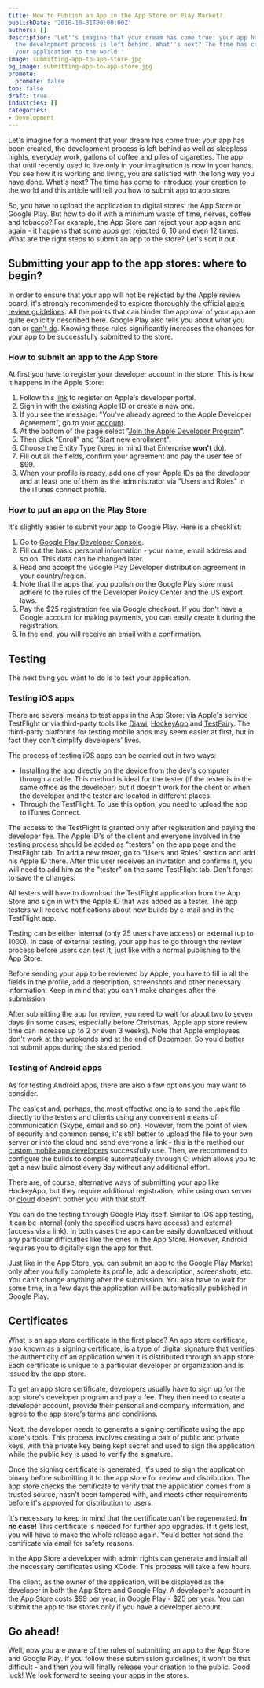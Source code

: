 ```yaml
---
title: How to Publish an App in the App Store or Play Market?
publishDate: '2016-10-31T00:00:00Z'
authors: []
description: 'Let''s imagine that your dream has come true: your app has been created,
  the development process is left behind. What''s next? The time has come to introduce
  your application to the world.'
image: submitting-app-to-app-store.jpg
og_image: submitting-app-to-app-store.jpg
promote:
  promote: false
top: false
draft: true
industries: []
categories:
- Development
---
```

Let's imagine for a moment that your dream has come true: your app has been created, the development process is left behind as well as sleepless nights, everyday work, gallons of coffee and piles of cigarettes. The app that until recently used to live only in your imagination is now in your hands. You see how it is working and living, you are satisfied with the long way you have done. What's next? The time has come to introduce your creation to the world and this article will tell you how to submit app to app store.

So, you have to upload the application to digital stores: the App Store or Google Play. But how to do it with a minimum waste of time, nerves, coffee and tobacco? For example, the App Store can reject your app again and again - it happens that some apps get rejected 6, 10 and even 12 times. What are the right steps to submit an app to the store? Let's sort it out.

## Submitting your app to the app stores: where to begin?

In order to ensure that your app will not be rejected by the Apple review board, it's strongly recommended to explore thoroughly the official <a href="https://developer.apple.com/app-store/review/guidelines/" target="_blank">apple review guidelines</a>. All the points that can hinder the approval of your app are quite explicitly described here. Google Play also tells you about what you can or <a href="https://play.google.com/about/developer-content-policy/" target="_blank">can't do</a>. Knowing these rules significantly increases the chances for your app to be successfully submitted to the store.

### How to submit an app to the App Store

At first you have to register your developer account in the store. This is how it happens in the Apple Store:

1. Follow this <a href="https://developer.apple.com/register/" rel="nofollow" target="_blank">link</a> to register on Apple's developer portal.
2. Sign in with the existing Apple ID or create a new one.
3. If you see the message: "You've already agreed to the Apple Developer Agreement", go to your <a href="https://developer.apple.com/account/" rel="nofollow" target="_blank">account</a>.
4. At the bottom of the page select "<a href="https://developer.apple.com/programs/" rel="nofollow" target="_blank">Join the Apple Developer Program</a>".
5. Then click "Enroll" and "Start new enrollment".
6. Choose the Entity Type (keep in mind that Enterprise **won't** do).
7. Fill out all the fields, confirm your agreement and pay the user fee of $99.
8. When your profile is ready, add one of your Apple IDs as the developer and at least one of them as the administrator via "Users and Roles" in the iTunes connect profile.

### How to put an app on the Play Store

It's slightly easier to submit your app to Google Play. Here is a checklist:

1. Go to <a href="https://play.google.com/apps/publish/signup/" rel="nofollow" target="_blank">Google Play Developer Console</a>.
2. Fill out the basic personal information - your name, email address and so on. This data can be changed later.
3. Read and accept the Google Play Developer distribution agreement in your country/region.
4. Note that the apps that you publish on the Google Play store must adhere to the rules of the Developer Policy Center and the US export laws.
5. Pay the $25 registration fee via Google checkout. If you don't have a Google account for making payments, you can easily create it during the registration.
6. In the end, you will receive an email with a confirmation.

## Testing

The next thing you want to do is to test your application.

### Testing iOS apps

There are several means to test apps in the App Store: via Apple's service TestFlight or via third-party tools like <a href="https://www.diawi.com/" rel="nofollow" target="_blank">Diawi</a>, <a href="https://www.hockeyapp.net/" rel="nofollow" target="_blank">HockeyApp</a> and <a href="https://testfairy.com/" rel="nofollow" target="_blank">TestFairy</a>. The third-party platforms for testing mobile apps may seem easier at first, but in fact they don't simplify developers' lives.

The process of testing iOS apps can be carried out in two ways:

* Installing the app directly on the device from the dev's computer through a cable. This method is ideal for the tester (if the tester is in the same office as the developer) but it doesn't work for the client or when the developer and the tester are located in different places.
* Through the TestFlight. To use this option, you need to upload the app to iTunes Connect.

The access to the TestFlight is granted only after registration and paying the developer fee. The Apple ID's of the client and everyone involved in the testing process should be added as "testers" on the app page and the TestFlight tab. To add a new tester, go to "Users and Roles" section and add his Apple ID there. After this user receives an invitation and confirms it, you will need to add him as the "tester" on the same TestFlight tab. Don't forget to save the changes.

All testers will have to download the TestFlight application from the App Store and sign in with the Apple ID that was added as a tester. The app testers will receive notifications about new builds by e-mail and in the TestFlight app.

Testing can be either internal (only 25 users have access) or external (up to 1000). In case of external testing, your app has to go through the review process before users can test it, just like with a normal publishing to the App Store.

Before sending your app to be reviewed by Apple, you have to fill in all the fields in the profile, add a description, screenshots and other necessary information. Keep in mind that you can't make changes after the submission.

After submitting the app for review, you need to wait for about two to seven days (in some cases, especially before Christmas, Apple app store review time can increase up to 2 or even 3 weeks). Note that Apple employees don't work at the weekends and at the end of December. So you'd better not submit apps during the stated period.

### Testing of Android apps

As for testing Android apps, there are also a few options you may want to consider.

The easiest and, perhaps, the most effective one is to send the .apk file directly to the testers and clients using any convenient means of communication (Skype, email and so on). However, from the point of view of security and common sense, it's still better to upload the file to your own server or into the cloud and send everyone a link - this is the method our <a href="https://anadea.info/services/mobile-development" target="_blank">custom mobile app developers</a> successfully use. Then, we recommend to configure the builds to compile automatically through CI which allows you to get a new build almost every day without any additional effort.

There are, of course, alternative ways of submitting your app like HockeyApp, but they require additional registration, while using own server or <a href="https://owncloud.com/" rel="nofollow" target="_blank">cloud</a> doesn't bother you with that stuff.

You can do the testing through Google Play itself. Similar to iOS app testing, it can be internal (only the specified users have access) and external (access via a link). In both cases the app can be easily downloaded without any particular difficulties like the ones in the App Store. However, Android requires you to digitally sign the app for that.

Just like in the App Store, you can submit an app to the Google Play Market only after you fully complete its profile, add a description, screenshots, etc. You can't change anything after the submission. You also have to wait for some time, in a few days the application will be automatically published in Google Play.

## Certificates

What is an app store certificate in the first place? An app store certificate, also known as a signing certificate, is a type of digital signature that verifies the authenticity of an application when it is distributed through an app store. Each certificate is unique to a particular developer or organization and is issued by the app store.

To get an app store certificate, developers usually have to sign up for the app store's developer program and pay a fee. They then need to create a developer account, provide their personal and company information, and agree to the app store's terms and conditions.

Next, the developer needs to generate a signing certificate using the app store's tools. This process involves creating a pair of public and private keys, with the private key being kept secret and used to sign the application while the public key is used to verify the signature.

Once the signing certificate is generated, it's used to sign the application binary before submitting it to the app store for review and distribution. The app store checks the certificate to verify that the application comes from a trusted source, hasn't been tampered with, and meets other requirements before it's approved for distribution to users.

It's necessary to keep in mind that the certificate can't be regenerated. **In no case!** This certificate is needed for further app upgrades. If it gets lost, you will have to make the whole release again. You'd better not send the certificate via email for safety reasons.

In the App Store a developer with admin rights can generate and install all the necessary certificates using XCode. This process will take a few hours.

The client, as the owner of the application, will be displayed as the developer in both the App Store and Google Play. A developer's account in the App Store costs $99 per year, in Google Play - $25 per year. You can submit the app to the stores only if you have a developer account.

## Go ahead!

Well, now you are aware of the rules of submitting an app to the App Store and Google Play. If you follow these submission guidelines, it won't be that difficult - and then you will finally release your creation to the public. Good luck! We look forward to seeing your apps in the stores.
